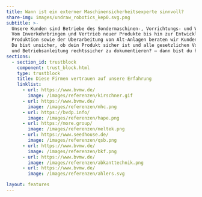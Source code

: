 ```yaml
---
title: Wann ist ein externer Maschinensicherheitsexperte sinnvoll?
share-img: images/undraw_robotics_kep0.svg.png
subtitle: >-
  Unsere Kunden sind Betriebe des Sondermaschinen-, Vorrichtungs- und Werkzeugbaus aller Unternehmensgrößen.
  Vom Inverkehrbringen und Vertrieb neuer Produkte bis hin zur Entwicklung von Maschinen für die eigene
  Produktion sowie der Überarbeitung von Alt-Anlagen beraten wir Kunden in allen Fragen der Produktsicherheit.
  Du bist unsicher, ob dein Produkt sicher ist und alle gesetzlichen Vorgaben erfüllt? Dir fehlt die Zeit, Risikobeurteilung
  und Betriebsanleitung rechtssicher zu dokumentieren? – dann bist du hier genau richtig.
sections:
  - section_id: trustblock
    component: trust_block.html
    type: trustblock
    title: Diese Firmen vertrauen auf unsere Erfahrung
    linklist:
      - url: https://www.bvmw.de/
        image: /images/referenzen/kirschner.gif
      - url: https://www.bvmw.de/
        image: /images/referenzen/mhc.png
      - url: https://bvdp.info/
        image: /images/referenzen/hape.png
      - url: https://more.group/
        image: /images/referenzen/meltek.png
      - url: https://www.seedhouse.de/
        image: /images/referenzen/qsb.png
      - url: https://www.bvmw.de/
        image: /images/referenzen/bkf.png
      - url: https://www.bvmw.de/
        image: /images/referenzen/abkanttechnik.png
      - url: https://www.bvmw.de/
        image: /images/referenzen/ahlers.svg

layout: features
---
```

